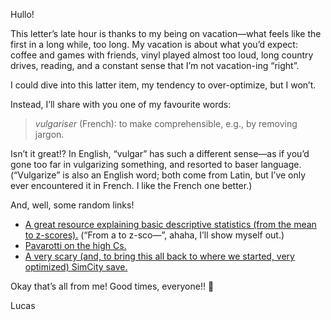 Hullo!

This letter’s late hour is thanks to my being on vacation—what feels like the first in a long while, too long. My vacation is about what you’d expect: coffee and games with friends, vinyl played almost too loud, long country drives, reading, and a constant sense that I’m not vacation-ing “right”.

I could dive into this latter item, my tendency to over-optimize, but I won’t.

Instead, I’ll share with you one of my favourite words:

> _vulgariser_ (French): to make comprehensible, e.g., by removing jargon.

Isn’t it great!? In English, “vulgar” has such a different sense—as if you’d gone too far in vulgarizing something, and resorted to baser language. (“Vulgarize” is also an English word; both come from Latin, but I’ve only ever encountered it in French. I like the French one better.)

And, well, some random links!

- [A great resource explaining basic descriptive statistics (from the mean to z-scores).](https://schoolofdata.org/handbook/courses/the-math-you-need-to-start/) (“From a to z-sco—”, ahaha, I’ll show myself out.)
- [Pavarotti on the high Cs.](https://www.nytimes.com/2007/09/09/weekinreview/09wakin.html)
- [A very scary (and, to bring this all back to where we started, very optimized) SimCity save.](https://rumorsontheinternets.org/2010/10/14/magnasanti-the-largest-and-most-terrifying-simcity/)

Okay that’s all from me! Good times, everyone!! 🕺

Lucas